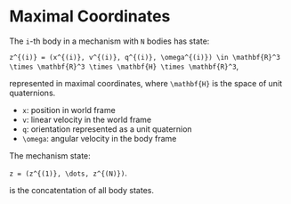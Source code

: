 # Maximal Coordinates 

The ``i``-th body in a mechanism with ``N`` bodies has state:  

``z^{(i)} = (x^{(i)}, v^{(i)}, q^{(i)}, \omega^{(i)}) \in \mathbf{R}^3 \times \mathbf{R}^3 \times \mathbf{H} \times \mathbf{R}^3``,  

represented in maximal coordinates, where ``\mathbf{H}`` is the space of unit quaternions. 

- ``x``: position in world frame
- ``v``: linear velocity in the world frame
- ``q``: orientation represented as a unit quaternion
- ``\omega``: angular velocity in the body frame

The mechanism state:   

``z = (z^{(1)}, \dots, z^{(N)})``.

is the concatentation of all body states.

